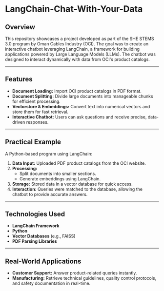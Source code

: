 # LangChain-Chat-With-Your-Data

## Overview
This repository showcases a project developed as part of the SHE STEMS 3.0 program by Oman Cables Industry (OCI). The goal was to create an interactive chatbot leveraging LangChain, a framework for building applications powered by Large Language Models (LLMs). The chatbot was designed to interact dynamically with data from OCI's product catalogs.

---

## Features
- **Document Loading:** Import OCI product catalogs in PDF format.
- **Document Splitting:** Divide large documents into manageable chunks for efficient processing.
- **Vectorstore & Embeddings:** Convert text into numerical vectors and store them for fast retrieval.
- **Interactive Chatbot:** Users can ask questions and receive precise, data-driven responses.

---

## Practical Example
A Python-based program using LangChain:
1. **Data Input:** Uploaded PDF product catalogs from the OCI website.
2. **Processing:** 
   - Split documents into smaller sections.
   - Generate embeddings using LangChain.
3. **Storage:** Stored data in a vector database for quick access.
4. **Interaction:** Queries were matched to the database, allowing the chatbot to provide accurate answers.

---

## Technologies Used
- **LangChain Framework**
- **Python**
- **Vector Databases** (e.g., FAISS)
- **PDF Parsing Libraries**

---

## Real-World Applications
- **Customer Support:** Answer product-related queries instantly.
- **Manufacturing:** Retrieve technical guidelines, quality control protocols, and safety documentation in real-time.

